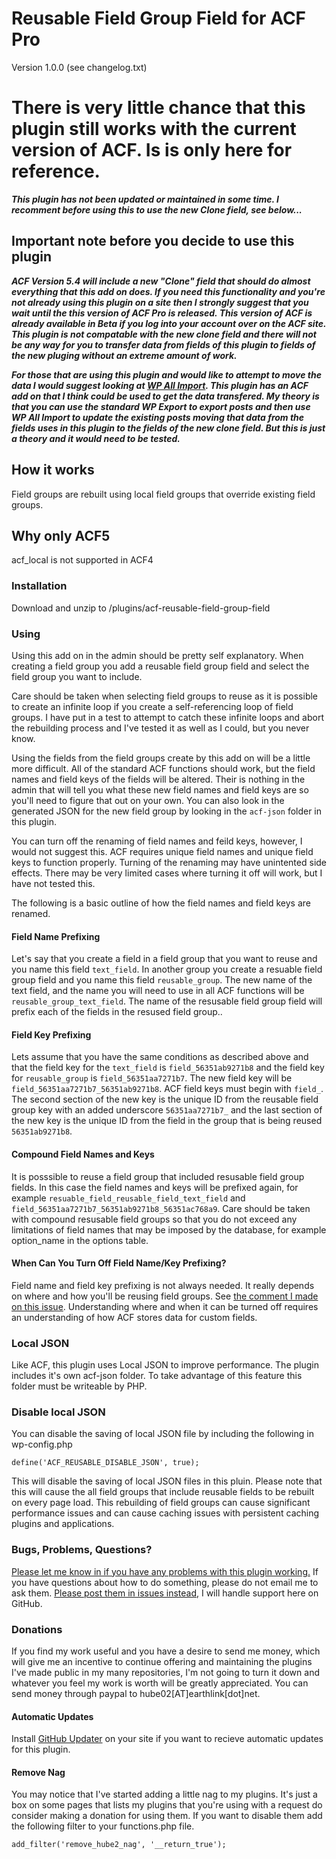 # Reusable Field Group Field for ACF Pro
Version 1.0.0 (see changelog.txt)

# There is very little chance that this plugin still works with the current version of ACF. Is is only here for reference.

***This plugin has not been updated or maintained in some time. I recomment before using this to use the new Clone field, see below...***

## Important note before you decide to use this plugin
***ACF Version 5.4 will include a new "Clone" field that should do almost everything that this add on does. If you need this functionality and you're not already using this plugin on a site then I strongly suggest that you wait until the this version of ACF Pro is released. This version of ACF is already available in Beta if you log into your account over on the ACF site. This plugin is not compatable with the new clone field and there will not be any way for you to transfer data from fields of this plugin to fields of the new pluging without an extreme amount of work.***

***For those that are using this plugin and would like to attempt to move the data I would suggest looking at [WP All Import](http://www.wpallimport.com/). This plugin has an ACF add on that I think could be used to get the data transfered. My theory is that you can use the standard WP Export to export posts and then use WP All Import to update the existing posts moving that data from the fields uses in this plugin to the fields of the new clone field. But this is just a theory and it would need to be tested.***

## How it works
Field groups are rebuilt using local field groups that override existing field groups.

## Why only ACF5
acf_local is not supported in ACF4

### Installation
Download and unzip to /plugins/acf-reusable-field-group-field

### Using
Using this add on in the admin should be pretty self explanatory. When creating a field group you add a 
reusable field group field and select the field group you want to include.

Care should be taken when 
selecting field groups to reuse as it is possible to create an infinite loop if you create a
self-referencing loop of field groups. I have put in a test to attempt to catch these infinite loops
and abort the rebuilding process and I've tested it as well as I could, but you never know.

Using the fields from the field groups create by this add on will be a little more difficult. All of 
the standard ACF functions should work, but the field names and field keys of the fields will be altered.
Their is nothing in the admin that will tell you what these new field names and field keys are so you'll
need to figure that out on your own. You can also look in the generated JSON for the new field group by
looking in the `acf-json` folder in this plugin.

You can turn off the renaming of field names and feild keys, however, I would not suggest this. ACF requires
unique field names and unique field keys to function properly. Turning of the renaming may have unintented
side effects. There may be very limited cases where turning it off will work, but I have not tested this.

The following is a basic outline of how the field names and field keys are renamed.

#### Field Name Prefixing

Let's say that you create a field in a field group that you want to reuse and you name this field `text_field`.
In another group you create a resuable field group field and you name this field `reusable_group`. The new name
of the text field, and the name you will need to use in all ACF functions will be `reusable_group_text_field`.
The name of the resusable field group field will prefix each of the fields in the resused field group..

#### Field Key Prefixing

Lets assume that you have the same conditions as described above and that the field key for the `text_field`
is `field_56351ab9271b8` and the field key for `reusable_group` is `field_56351aa7271b7`. The new field 
key will be `field_56351aa7271b7_56351ab9271b8`. ACF field keys must begin with `field_`. The second 
section of the new key is the unique ID from the reusable field group key with an added underscore 
`56351aa7271b7_` and the last section of the new key is the unique ID from the field in the group 
that is being reused `56351ab9271b8`.

#### Compound Field Names and Keys
It is posssible to reuse a field group that included resusable field group fields. In this case the field names
and keys will be prefixed again, for example `resuable_field_reusable_field_text_field` and
`field_56351aa7271b7_56351ab9271b8_56351ac768a9`. Care should be taken with compound resusable field groups so
that you do not exceed any limitations of field names that may be imposed by the database, for example option_name in the options table.

#### When Can You Turn Off Field Name/Key Prefixing?
Field name and field key prefixing is not always needed. It really depends on where and how you'll be reusing field groups. See [the comment I made on this issue](https://github.com/Hube2/acf-reusable-field-group-field/issues/15#issuecomment-180020166). Understanding where and when it can be turned off requires an understanding of how ACF stores data for custom fields.

### Local JSON
Like ACF, this plugin uses Local JSON to improve performance. The plugin includes it's own acf-json folder. To take advantage of this feature this folder must be writeable by PHP.

### Disable local JSON
You can disable the saving of local JSON file by including the following in wp-config.php
```
define('ACF_REUSABLE_DISABLE_JSON', true);
```
This will disable the saving of local JSON files in this pluin. Please note that this will cause the
all field groups that include reusable fields to be rebuilt on every page load. This rebuilding of
field groups can cause significant performance issues and can cause caching issues with persistent
caching plugins and applications.

### Bugs, Problems, Questions?
[Please let me know in if you have any problems with this plugin working.](https://github.com/Hube2/acf-reusable-field-group-field/issues)
If you have questions about how to do something, please do not email me to ask them.
[Please post them in issues instead](https://github.com/Hube2/acf-reusable-field-group-field/issues), 
I will handle support here on GitHub.

### Donations
If you find my work useful and you have a desire to send me money, which will give me an incentive to continue
offering and maintaining the plugins I've made public in my many repositories, I'm not going to turn it down
and whatever you feel my work is worth will be greatly appreciated. You can send money through paypal to
hube02[AT]earthlink[dot]net. 

#### Automatic Updates
Install [GitHub Updater](https://github.com/afragen/github-updater) on your site if you want to recieve automatic
updates for this plugin.

#### Remove Nag
You may notice that I've started adding a little nag to my plugins. It's just a box on some pages that lists my
plugins that you're using with a request do consider making a donation for using them. If you want to disable them
add the following filter to your functions.php file.
```
add_filter('remove_hube2_nag', '__return_true');
```
